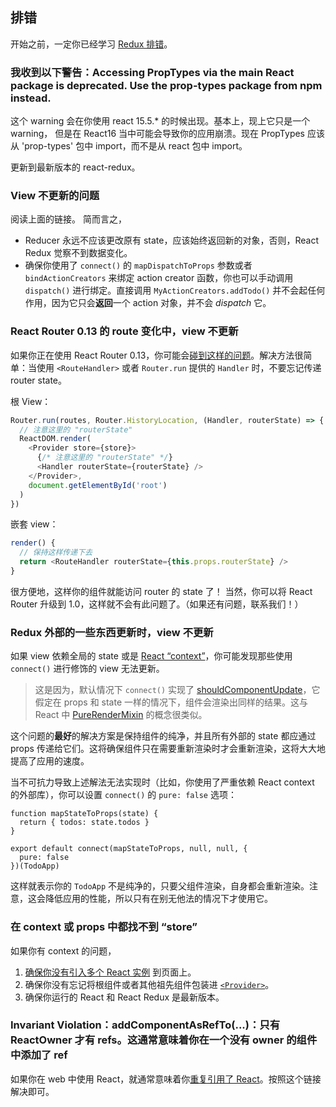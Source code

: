 ## 排错

开始之前，一定你已经学习 [Redux 排错](https://cn.redux.js.org/docs/Troubleshooting.html)。

### 我收到以下警告：Accessing PropTypes via the main React package is deprecated. Use the prop-types package from npm instead.

这个 warning 会在你使用 react 15.5.\* 的时候出现。基本上，现上它只是一个 warning， 但是在 React16 当中可能会导致你的应用崩溃。现在 PropTypes 应该从 'prop-types' 包中 import，而不是从 react 包中 import。

更新到最新版本的 react-redux。

### View 不更新的问题

阅读上面的链接。
简而言之，

- Reducer 永远不应该更改原有 state，应该始终返回新的对象，否则，React Redux 觉察不到数据变化。
- 确保你使用了 `connect()` 的 `mapDispatchToProps` 参数或者 `bindActionCreators` 来绑定 action creator 函数，你也可以手动调用 `dispatch()` 进行绑定。直接调用 `MyActionCreators.addTodo()` 并不会起任何作用，因为它只会**返回**一个 action 对象，并不会 _dispatch_ 它。

### React Router 0.13 的 route 变化中，view 不更新

如果你正在使用 React Router 0.13，你可能会[碰到这样的问题](https://github.com/reactjs/react-redux/issues/43)。解决方法很简单：当使用 `<RouteHandler>` 或者 `Router.run` 提供的 `Handler` 时，不要忘记传递 router state。

根 View：

```js
Router.run(routes, Router.HistoryLocation, (Handler, routerState) => {
  // 注意这里的 "routerState"
  ReactDOM.render(
    <Provider store={store}>
      {/* 注意这里的 "routerState" */}
      <Handler routerState={routerState} />
    </Provider>,
    document.getElementById('root')
  )
})
```

嵌套 view：

```js
render() {
  // 保持这样传递下去
  return <RouteHandler routerState={this.props.routerState} />
}
```

很方便地，这样你的组件就能访问 router 的 state 了！
当然，你可以将 React Router 升级到 1.0，这样就不会有此问题了。（如果还有问题，联系我们！）

### Redux 外部的一些东西更新时，view 不更新

如果 view 依赖全局的 state 或是 [React “context”](http://facebook.github.io/react/docs/context.html)，你可能发现那些使用 `connect()` 进行修饰的 view 无法更新。

> 这是因为，默认情况下 `connect()` 实现了 [shouldComponentUpdate](https://facebook.github.io/react/docs/component-specs.html#updating-shouldcomponentupdate)，它假定在 props 和 state 一样的情况下，组件会渲染出同样的结果。这与 React 中 [PureRenderMixin](https://facebook.github.io/react/docs/pure-render-mixin.html) 的概念很类似。

这个问题的**最好**的解决方案是保持组件的纯净，并且所有外部的 state 都应通过 props 传递给它们。这将确保组件只在需要重新渲染时才会重新渲染，这将大大地提高了应用的速度。

当不可抗力导致上述解法无法实现时（比如，你使用了严重依赖 React context 的外部库），你可以设置 `connect()` 的 `pure: false` 选项：

```
function mapStateToProps(state) {
  return { todos: state.todos }
}

export default connect(mapStateToProps, null, null, {
  pure: false
})(TodoApp)
```

这样就表示你的 `TodoApp` 不是纯净的，只要父组件渲染，自身都会重新渲染。注意，这会降低应用的性能，所以只有在别无他法的情况下才使用它。

### 在 context 或 props 中都找不到 “store”

如果你有 context 的问题，

1. [确保你没有引入多个 React 实例](https://medium.com/@dan_abramov/two-weird-tricks-that-fix-react-7cf9bbdef375) 到页面上。
2. 确保你没有忘记将根组件或者其他祖先组件包装进 [`<Provider>`](#provider-store)。
3. 确保你运行的 React 和 React Redux 是最新版本。

### Invariant Violation：addComponentAsRefTo(...)：只有 ReactOwner 才有 refs。这通常意味着你在一个没有 owner 的组件中添加了 ref

如果你在 web 中使用 React，就通常意味着你[重复引用了 React](https://medium.com/@dan_abramov/two-weird-tricks-that-fix-react-7cf9bbdef375)。按照这个链接解决即可。
